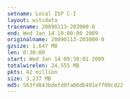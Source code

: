 ```yaml
---
setname: Local ISP C-I
layout: witsdata
tracename: 20090113-203000-0
end: Wed Jan 14 10:00:00 2009
originalname: 20090113-203000-0
gzsize: 1,647 MB
len: 0:30:00
start: Wed Jan 14 09:30:01 2009
totalwirelen: 24,555 MB
pkts: 42 million
size: 3,237 MB
md5: 563fd843bdefd0fa06db491eff09cd22
---
```


